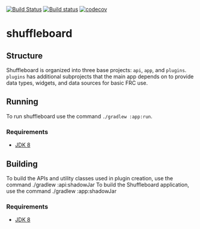 [![Build Status](https://travis-ci.org/wpilibsuite/shuffleboard.svg?branch=master)](https://travis-ci.org/wpilibsuite/shuffleboard)
[![Build status](https://ci.appveyor.com/api/projects/status/auljw926o10sea4w/branch/master?svg=true)](https://ci.appveyor.com/project/AustinShalit/shuffleboard/branch/master)
[![codecov](https://codecov.io/gh/wpilibsuite/shuffleboard/branch/master/graph/badge.svg)](https://codecov.io/gh/wpilibsuite/shuffleboard)

# shuffleboard


## Structure

Shuffleboard is organized into three base projects: `api`, `app`, and `plugins`. `plugins` has additional
subprojects that the main app depends on to provide data types, widgets, and data sources for basic FRC use.

## Running

To run shuffleboard use the command `./gradlew :app:run`.

### Requirements
- [JDK 8](http://www.oracle.com/technetwork/java/javase/downloads/index.html)

## Building

To build the APIs and utility classes used in plugin creation, use the command ./gradlew :api:shadowJar
To build the Shuffleboard application, use the command ./gradlew :app:shadowJar

### Requirements
- [JDK 8](http://www.oracle.com/technetwork/java/javase/downloads/index.html)
